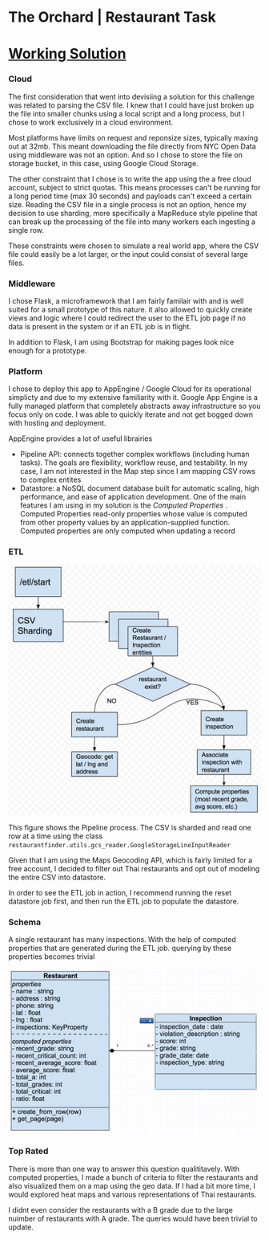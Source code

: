 # The Orchard | Restaurant Task



# [Working Solution](https://orchard-restaurant-task.appspot.com/)

### Cloud

The first consideration that went into devisiing a solution for this challenge was related to parsing the CSV file.
I knew that I could have just broken up the file into smaller chunks using a local script and a long process, but I chose to work exclusively in a cloud environment.

Most platforms have limits on request and reponsize sizes, typically maxing out at 32mb. This meant downloading the file directly from NYC Open Data using middleware was not an option. And so I chose to store the file on storage bucket, in this case, using Google Cloud Storage.

The other constraint that I chose is to write the app using the a free cloud account, subject to strict quotas. This means processes can't be running for a long period time (max 30 seconds) and payloads can't exceed a certain size. Reading the CSV file in a single process is not an option, hence my decision to use sharding, more specifically a MapReduce style pipeline that can break up the processing of the file into many workers each ingesting a single row. 

These constraints were chosen to simulate a real world app, where the CSV file could easily be a lot larger, or the input could consist of several large files.



### Middleware

I chose Flask, a microframework that I am fairly familair with and is well suited for a small prototype of this nature.
it also allowed to quickly create views and logic where I could redirect the user to the ETL job page if no data is present in the system or if an ETL job is in flight.

In addition to Flask, I am using Bootstrap for making pages look nice enough for a prototype.



### Platform

I chose to deploy this app to AppEngine / Google Cloud  for its operational simplicty and due to my extensive familiarity with it. Google App Engine is a fully managed platform that completely abstracts away infrastructure so you focus only on code. I was able to quickly iterate and not get bogged down with hosting and deployment.

AppEngine provides a lot of useful librairies

* Pipeline API: connects together complex workflows (including human tasks). The goals are flexibility,
  workflow reuse, and testability. In my case, I am not interested in the Map step since I am mapping CSV rows to complex entites
* Datastore: a NoSQL document database built for automatic scaling, high performance, and ease of application development. One of the main features I am using in my solution is the _Computed Properties_ .
  Computed Properties read-only properties whose value is computed from other property values by an application-supplied function. Computed properties are only computed when updating a record





### ETL

![ETL](ETL.png)



This figure shows the Pipeline process. The CSV is sharded and read one row at a time using the class `restaurantfinder.utils.gcs_reader.GoogleStorageLineInputReader`

Given that I am using the Maps Geocoding API, which is fairly limited for a free account, I decided to filter out Thai restaurants and opt out of modeling the entire CSV into datastore.

In order to see the ETL job in action, I recommend running the reset datastore job first, and then run the ETL job to populate the datastore.



### Schema

A single restaurant has many inspections. With the help of computed properties that are generated during the ETL job. querying by these properties becomes trivial

![schema](schema.png)





### Top Rated

There is more than one way to answer this question qualititavely.
With computed properties, I made a bunch of criteria to filter the restaurants and also visualized them on a map using the geo data. If I had a bit more time, I would explored heat maps and various representations of Thai restaurants.

I didnt even consider the restaurants with a B grade due to the large nuimber of restaurants with A grade.
The queries would have been trivial to update.
